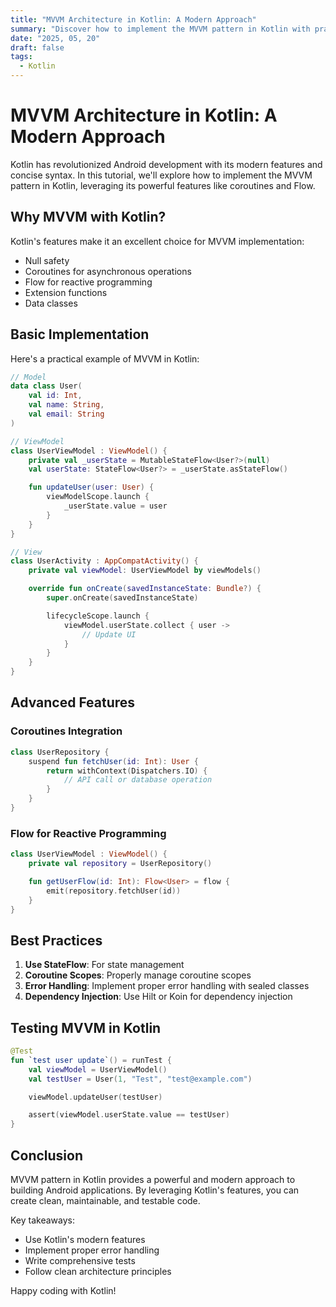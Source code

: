 ```yaml
---
title: "MVVM Architecture in Kotlin: A Modern Approach"
summary: "Discover how to implement the MVVM pattern in Kotlin with practical examples, coroutines, and Flow"
date: "2025, 05, 20"
draft: false
tags:
  - Kotlin
---
```


# MVVM Architecture in Kotlin: A Modern Approach

Kotlin has revolutionized Android development with its modern features and concise syntax. In this tutorial, we'll explore how to implement the MVVM pattern in Kotlin, leveraging its powerful features like coroutines and Flow.

## Why MVVM with Kotlin?

Kotlin's features make it an excellent choice for MVVM implementation:

- Null safety
- Coroutines for asynchronous operations
- Flow for reactive programming
- Extension functions
- Data classes

## Basic Implementation

Here's a practical example of MVVM in Kotlin:

```kotlin
// Model
data class User(
    val id: Int,
    val name: String,
    val email: String
)

// ViewModel
class UserViewModel : ViewModel() {
    private val _userState = MutableStateFlow<User?>(null)
    val userState: StateFlow<User?> = _userState.asStateFlow()

    fun updateUser(user: User) {
        viewModelScope.launch {
            _userState.value = user
        }
    }
}

// View
class UserActivity : AppCompatActivity() {
    private val viewModel: UserViewModel by viewModels()

    override fun onCreate(savedInstanceState: Bundle?) {
        super.onCreate(savedInstanceState)

        lifecycleScope.launch {
            viewModel.userState.collect { user ->
                // Update UI
            }
        }
    }
}
```

## Advanced Features

### Coroutines Integration

```kotlin
class UserRepository {
    suspend fun fetchUser(id: Int): User {
        return withContext(Dispatchers.IO) {
            // API call or database operation
        }
    }
}
```

### Flow for Reactive Programming

```kotlin
class UserViewModel : ViewModel() {
    private val repository = UserRepository()

    fun getUserFlow(id: Int): Flow<User> = flow {
        emit(repository.fetchUser(id))
    }
}
```

## Best Practices

1. **Use StateFlow**: For state management
2. **Coroutine Scopes**: Properly manage coroutine scopes
3. **Error Handling**: Implement proper error handling with sealed classes
4. **Dependency Injection**: Use Hilt or Koin for dependency injection

## Testing MVVM in Kotlin

```kotlin
@Test
fun `test user update`() = runTest {
    val viewModel = UserViewModel()
    val testUser = User(1, "Test", "test@example.com")

    viewModel.updateUser(testUser)

    assert(viewModel.userState.value == testUser)
}
```

## Conclusion

MVVM pattern in Kotlin provides a powerful and modern approach to building Android applications. By leveraging Kotlin's features, you can create clean, maintainable, and testable code.

Key takeaways:

- Use Kotlin's modern features
- Implement proper error handling
- Write comprehensive tests
- Follow clean architecture principles

Happy coding with Kotlin!
